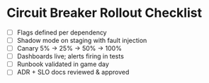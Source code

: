 # Circuit Breaker Rollout Checklist

- [ ] Flags defined per dependency
- [ ] Shadow mode on staging with fault injection
- [ ] Canary 5% → 25% → 50% → 100%
- [ ] Dashboards live; alerts firing in tests
- [ ] Runbook validated in game day
- [ ] ADR + SLO docs reviewed & approved
